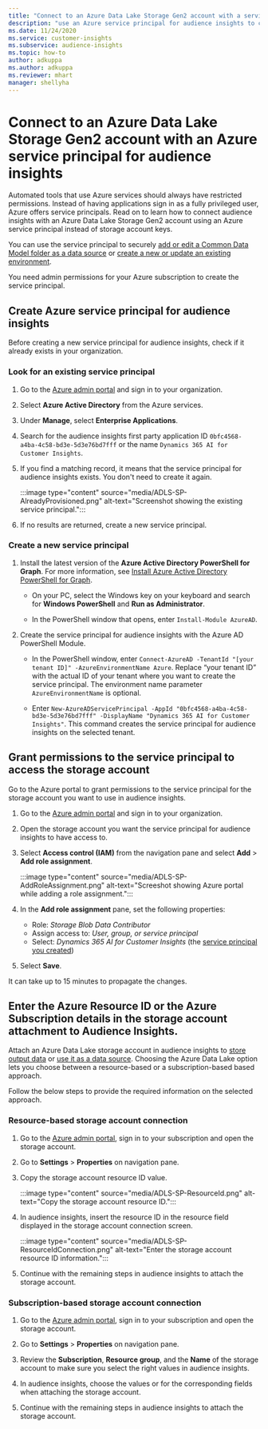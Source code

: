 ```yaml
---
title: "Connect to an Azure Data Lake Storage Gen2 account with a service principal"
description: "use an Azure service principal for audience insights to connect to your own data lake when attaching it to audience insights."
ms.date: 11/24/2020
ms.service: customer-insights
ms.subservice: audience-insights
ms.topic: how-to
author: adkuppa
ms.author: adkuppa
ms.reviewer: mhart
manager: shellyha
---
```


# Connect to an Azure Data Lake Storage Gen2 account with an Azure service principal for audience insights

Automated tools that use Azure services should always have restricted permissions. Instead of having applications sign in as a fully privileged user, Azure offers service principals. Read on to learn how to connect audience insights with an Azure Data Lake Storage Gen2 account using an Azure service principal instead of storage account keys. 

You can use the service principal to securely [add or edit a Common Data Model folder as a data source](connect-common-data-model.md) or [create a new or update an existing environment](manage-environments.md#create-an-environment-in-an-existing-organization).

You need admin permissions for your Azure subscription to create the service principal.

## Create Azure service principal for audience insights

Before creating a new service principal for audience insights, check if it already exists in your organization.

### Look for an existing service principal

1. Go to the [Azure admin portal](https://portal.azure.com) and sign in to your organization.

2. Select **Azure Active Directory** from the Azure services.

3. Under **Manage**, select **Enterprise Applications**.

4. Search for the audience insights first party application ID `0bfc4568-a4ba-4c58-bd3e-5d3e76bd7fff` or the name `Dynamics 365 AI for Customer Insights`.

5. If you find a matching record, it means that the service principal for audience insights exists. You don't need to create it again.
   
   :::image type="content" source="media/ADLS-SP-AlreadyProvisioned.png" alt-text="Screenshot showing the existing service principal.":::
   
6. If no results are returned, create a new service principal.

### Create a new service principal

1. Install the latest version of the **Azure Active Directory PowerShell for Graph**. For more information, see [Install Azure Active Directory PowerShell for Graph](https://docs.microsoft.com/powershell/azure/active-directory/install-adv2).
   - On your PC, select the Windows key on your keyboard and search for **Windows PowerShell** and **Run as Administrator**.
   
   - In the PowerShell window that opens, enter `Install-Module AzureAD`.

2. Create the  service principal for audience insights with the Azure AD PowerShell Module.
   - In the PowerShell window, enter `Connect-AzureAD -TenantId "[your tenant ID]" -AzureEnvironmentName Azure`. Replace “your tenant ID” with the actual ID of your tenant where you want to create the service principal. The environment name parameter `AzureEnvironmentName` is optional.
  
   - Enter `New-AzureADServicePrincipal -AppId "0bfc4568-a4ba-4c58-bd3e-5d3e76bd7fff" -DisplayName "Dynamics 365 AI for Customer Insights"`. This command creates the service principal for audience insights on the selected tenant.  

## Grant permissions to the service principal to access the storage account

Go to the Azure portal to grant permissions to the service principal for the storage account you want to use in audience insights.

1. Go to the [Azure admin portal](https://portal.azure.com) and sign in to your organization.

1. Open the storage account you want the service principal for audience insights to have access to.

1. Select **Access control (IAM)** from the navigation pane and select **Add** > **Add role assignment**.
   
   :::image type="content" source="media/ADLS-SP-AddRoleAssignment.png" alt-text="Screeshot showing Azure portal while adding a role assignment.":::
   
1. In the **Add role assignment** pane, set the following properties:
   - Role: *Storage Blob Data Contributor*
   - Assign access to: *User, group, or service principal*
   - Select: *Dynamics 365 AI for Customer Insights* (the [service principal you created](#create-a-new-service-principal))

1.	Select **Save**.

It can take up to 15 minutes to propagate the changes.

## Enter the Azure Resource ID or the Azure Subscription details in the storage account attachment to Audience Insights.

Attach an Azure Data Lake storage account in audience insights to [store output data](manage-environments.md) or [use it as a data source](connect-common-data-service-lake.md). Choosing the Azure Data Lake option lets you choose between a resource-based or a subscription-based based approach.

Follow the below steps to provide the required information on the selected approach.

### Resource-based storage account connection

1. Go to the [Azure admin portal](https://portal.azure.com), sign in to your subscription and open the storage account.

1. Go to **Settings** > **Properties** on navigation pane.

1. Copy the storage account resource ID value.

   :::image type="content" source="media/ADLS-SP-ResourceId.png" alt-text="Copy the storage account resource ID.":::

1. In audience insights, insert the resource ID in the resource field displayed in the storage account connection screen.

   :::image type="content" source="media/ADLS-SP-ResourceIdConnection.png" alt-text="Enter the storage account resource ID information.":::   
   
1. Continue with the remaining steps in audience insights to attach the storage account.

### Subscription-based storage account connection

1. Go to the [Azure admin portal](https://portal.azure.com), sign in to your subscription and open the storage account.

1. Go to **Settings** > **Properties** on navigation pane.

1. Review the **Subscription**, **Resource group**, and the **Name** of the storage account to make sure you select the right values in audience insights.

1. In audience insights, choose the values or for the corresponding fields when attaching the storage account.
   
1. Continue with the remaining steps in audience insights to attach the storage account.
